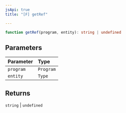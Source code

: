 ```yaml
---
jsApi: true
title: "[F] getRef"

---
```

```ts
function getRef(program, entity): string | undefined
```

## Parameters

| Parameter | Type |
| :------ | :------ |
| `program` | `Program` |
| `entity` | `Type` |

## Returns

`string` \| `undefined`
